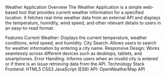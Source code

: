 Weather Application
Overview
The Weather Application is a simple web-based tool that provides current weather information for a specified location. It fetches real-time weather data from an external API and displays the temperature, humidity, wind speed, and other relevant details to users in an easy-to-read format.

Features
Current Weather: Displays the current temperature, weather conditions, wind speed, and humidity.
City Search: Allows users to search for weather information by entering a city name.
Responsive Design: Works seamlessly across different devices such as desktops, tablets, and smartphones.
Error Handling: Informs users when an invalid city is entered or if there is an issue retrieving data from the API.
Technology Stack
Frontend:
HTML5
CSS3
JavaScript (ES6)
API:
OpenWeatherMap API